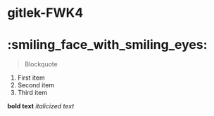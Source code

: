 # gitlek-FWK4

:smiling_face_with_smiling_eyes:
=======

>Blockquote

1. First item
2. Second item
3. Third item


**bold text**
*italicized text* 
